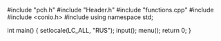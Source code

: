 #include "pch.h"
#include "Header.h"
#include "functions.cpp"
#include <iostream>
#include <conio.h>
#include <fstream>
using namespace std;

int main()
{
	setlocale(LC_ALL, "RUS");
	input();
	menu();
	return 0;
}
